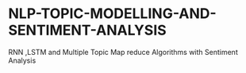 # NLP-TOPIC-MODELLING-AND-SENTIMENT-ANALYSIS
RNN ,LSTM and Multiple Topic Map reduce Algorithms with Sentiment Analysis
